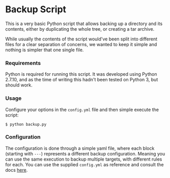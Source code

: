 # Backup Script
This is a very basic Python script that allows backing up a directory and its contents, either by duplicating the whole tree, or creating a tar archive.

While usually the contents of the script would've been split into different files for a clear separation of concerns, we wanted to keep it simple and nothing is simpler that one single file.

### Requirements
Python is required for running this script. It was developed using Python 2.7.10, and as the time of writing this hadn't been tested on Python 3, but should work.

### Usage
Configure your options in the `config.yml` file and then simple execute the script:
 
```$ python backup.py```

### Configuration
The configuration is done through a simple yaml file, where each block (starting with `---`) represents a different backup configuration. Meaning you can use the same execution to backup multiple targets, with different rules for each.
You can use the supplied `config.yml` as reference and consult the docs [here](https://unravelling-technologies.github.io/backup-script).